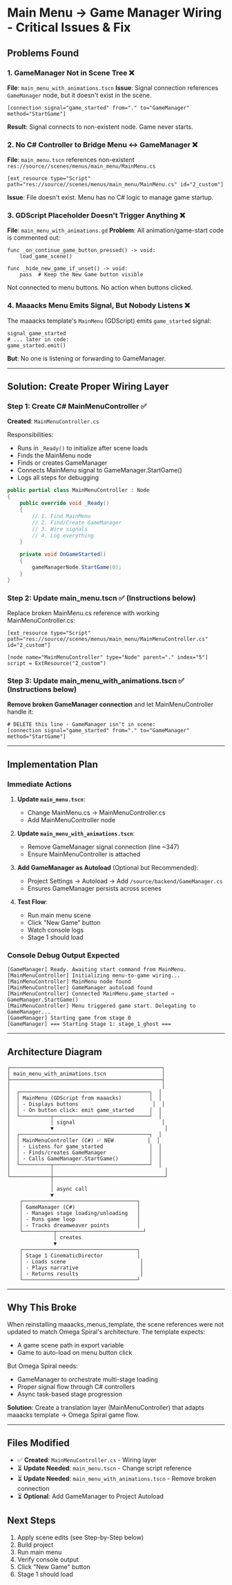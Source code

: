 # Main Menu → Game Manager Wiring - Critical Issues & Fix

## Problems Found

### 1. **GameManager Not in Scene Tree** ❌

**File**: `main_menu_with_animations.tscn`
**Issue**: Signal connection references `GameManager` node, but it doesn't exist in the scene.

```
[connection signal="game_started" from="." to="GameManager" method="StartGame"]
```

**Result**: Signal connects to non-existent node. Game never starts.

### 2. **No C# Controller to Bridge Menu ↔ GameManager** ❌

**File**: `main_menu.tscn` references non-existent `res://source//scenes/menus/main_menu/MainMenu.cs`

```gdscene
[ext_resource type="Script" path="res://source//scenes/menus/main_menu/MainMenu.cs" id="2_custom"]
```

**Issue**: File doesn't exist. Menu has no C# logic to manage game startup.

### 3. **GDScript Placeholder Doesn't Trigger Anything** ❌

**File**: `main_menu_with_animations.gd`
**Problem**: All animation/game-start code is commented out:

```gdscript
func _on_continue_game_button_pressed() -> void:
    load_game_scene()

func _hide_new_game_if_unset() -> void:
    pass  # Keep the New Game button visible
```

Not connected to menu buttons. No action when buttons clicked.

### 4. **Maaacks Menu Emits Signal, But Nobody Listens** ❌

The maaacks template's `MainMenu` (GDScript) emits `game_started` signal:

```gdscript
signal game_started
# ... later in code:
game_started.emit()
```

**But**: No one is listening or forwarding to GameManager.

---

## Solution: Create Proper Wiring Layer

### Step 1: Create C# MainMenuController ✅

**Created**: `MainMenuController.cs`

Responsibilities:
- Runs in `_Ready()` to initialize after scene loads
- Finds the MainMenu node
- Finds or creates GameManager
- Connects MainMenu signal to GameManager.StartGame()
- Logs all steps for debugging

```csharp
public partial class MainMenuController : Node
{
    public override void _Ready()
    {
        // 1. Find MainMenu
        // 2. Find/Create GameManager
        // 3. Wire signals
        // 4. Log everything
    }

    private void OnGameStarted()
    {
        gameManagerNode.StartGame(0);
    }
}
```

### Step 2: Update main_menu.tscn ✅ (Instructions below)

Replace broken MainMenu.cs reference with working MainMenuController.cs:

```gdscene
[ext_resource type="Script" path="res://source//scenes/menus/main_menu/MainMenuController.cs" id="2_custom"]

[node name="MainMenuController" type="Node" parent="." index="5"]
script = ExtResource("2_custom")
```

### Step 3: Update main_menu_with_animations.tscn ✅ (Instructions below)

**Remove broken GameManager connection** and let MainMenuController handle it:

```
# DELETE this line - GameManager isn't in scene:
[connection signal="game_started" from="." to="GameManager" method="StartGame"]
```

---

## Implementation Plan

### Immediate Actions

1. **Update `main_menu.tscn`**:
   - Change MainMenu.cs → MainMenuController.cs
   - Add MainMenuController node

2. **Update `main_menu_with_animations.tscn`**:
   - Remove GameManager signal connection (line ~347)
   - Ensure MainMenuController is attached

3. **Add GameManager as Autoload** (Optional but Recommended):
   - Project Settings → Autoload → Add `/source/backend/GameManager.cs`
   - Ensures GameManager persists across scenes

4. **Test Flow**:
   - Run main menu scene
   - Click "New Game" button
   - Watch console logs
   - Stage 1 should load

### Console Debug Output Expected

```
[GameManager] Ready. Awaiting start command from MainMenu.
[MainMenuController] Initializing menu-to-game wiring...
[MainMenuController] MainMenu node found
[MainMenuController] GameManager autoload found
[MainMenuController] Connected MainMenu.game_started → GameManager.StartGame()
[MainMenuController] Menu triggered game start. Delegating to GameManager...
[GameManager] Starting game from stage 0
[GameManager] === Starting Stage 1: stage_1_ghost ===
```

---

## Architecture Diagram

```
┌─────────────────────────────────────────────────┐
│ main_menu_with_animations.tscn                  │
├─────────────────────────────────────────────────┤
│                                                 │
│  ┌──────────────────────────────────────────┐  │
│  │ MainMenu (GDScript from maaacks)         │  │
│  │ - Displays buttons                        │  │
│  │ - On button click: emit game_started     │  │
│  └──────────┬───────────────────────────────┘  │
│             │ signal                            │
│             ▼                                    │
│  ┌──────────────────────────────────────────┐  │
│  │ MainMenuController (C#) ✅ NEW           │  │
│  │ - Listens for game_started               │  │
│  │ - Finds/creates GameManager              │  │
│  │ - Calls GameManager.StartGame()          │  │
│  └──────────┬───────────────────────────────┘  │
│             │                                    │
└─────────────┼────────────────────────────────────┘
              │
              │ async call
              ▼
    ┌─────────────────────────────────────┐
    │ GameManager (C#)                    │
    │ - Manages stage loading/unloading   │
    │ - Runs game loop                    │
    │ - Tracks dreamweaver points         │
    └──────────┬────────────────────────────┘
               │ creates
               ▼
    ┌─────────────────────────────────────┐
    │ Stage 1 CinematicDirector           │
    │ - Loads scene                        │
    │ - Plays narrative                    │
    │ - Returns results                    │
    └─────────────────────────────────────┘
```

---

## Why This Broke

When reinstalling maaacks_menus_template, the scene references were not updated to match Omega Spiral's architecture. The template expects:
- A game scene path in export variable
- Game to auto-load on menu button click

But Omega Spiral needs:
- GameManager to orchestrate multi-stage loading
- Proper signal flow through C# controllers
- Async task-based stage progression

**Solution**: Create a translation layer (MainMenuController) that adapts maaacks template → Omega Spiral game flow.

---

## Files Modified

- ✅ **Created**: `MainMenuController.cs` - Wiring layer
- ⏳ **Update Needed**: `main_menu.tscn` - Change script reference
- ⏳ **Update Needed**: `main_menu_with_animations.tscn` - Remove broken connection
- ⏳ **Optional**: Add GameManager to Project Autoload

## Next Steps

1. Apply scene edits (see Step-by-Step below)
2. Build project
3. Run main menu
4. Verify console output
5. Click "New Game" button
6. Stage 1 should load
